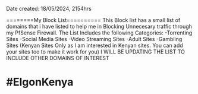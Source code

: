 Date created: 18/05/2024, 2154hrs

========My Block List==========
This Block list has a small list of domains that i have listed to help me in Blocking Unnecesary traffic through my 
PfSense Firewall.
The List Includes the following Categories:
  -Torrenting Sites
  -Social Media Sites
  -Video Streaming Sites
  -Adult Sites
  -Gambling Sites (Kenyan Sites Only as I am interested in Kenyan sites. You can add your sites too to make it work for you)
I WILL BE UPDATING THE LIST TO INCLUDE OTHER DOMAINS OF INTEREST

#ElgonKenya
=======================
